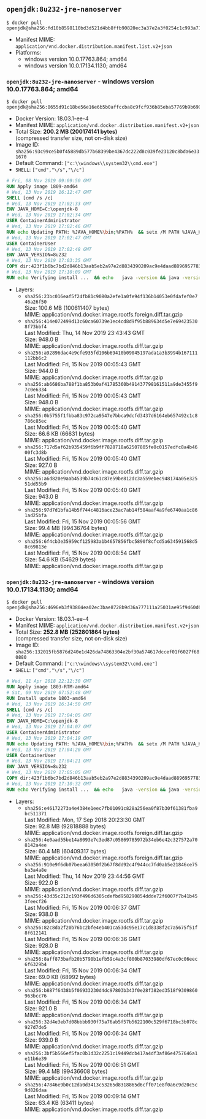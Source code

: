 ## `openjdk:8u232-jre-nanoserver`

```console
$ docker pull openjdk@sha256:fd10b8598110bd3d521d4bb8ffb90820ec3a37e2a3f0254c1c993a719561b37d
```

-	Manifest MIME: `application/vnd.docker.distribution.manifest.list.v2+json`
-	Platforms:
	-	windows version 10.0.17763.864; amd64
	-	windows version 10.0.17134.1130; amd64

### `openjdk:8u232-jre-nanoserver` - windows version 10.0.17763.864; amd64

```console
$ docker pull openjdk@sha256:8655d91c18be56e16e6b5b0affccba8c9fcf936b85eba57769b9b690f6712c79
```

-	Docker Version: 18.03.1-ee-4
-	Manifest MIME: `application/vnd.docker.distribution.manifest.v2+json`
-	Total Size: **200.2 MB (200174141 bytes)**  
	(compressed transfer size, not on-disk size)
-	Image ID: `sha256:93c99ce5b0f45889db577b68399be4367dc222d8c039fe23120c8bda6e331670`
-	Default Command: `["c:\\windows\\system32\\cmd.exe"]`
-	`SHELL`: `["cmd","\/s","\/c"]`

```dockerfile
# Fri, 08 Nov 2019 09:09:50 GMT
RUN Apply image 1809-amd64
# Wed, 13 Nov 2019 16:12:47 GMT
SHELL [cmd /s /c]
# Wed, 13 Nov 2019 17:02:33 GMT
ENV JAVA_HOME=C:\openjdk-8
# Wed, 13 Nov 2019 17:02:34 GMT
USER ContainerAdministrator
# Wed, 13 Nov 2019 17:02:46 GMT
RUN echo Updating PATH: %JAVA_HOME%\bin;%PATH% 	&& setx /M PATH %JAVA_HOME%\bin;%PATH%
# Wed, 13 Nov 2019 17:02:47 GMT
USER ContainerUser
# Wed, 13 Nov 2019 17:02:48 GMT
ENV JAVA_VERSION=8u232
# Wed, 13 Nov 2019 17:03:35 GMT
COPY dir:423f1b6bc7bd2d846b13aab5eb2a97e2d8834390209ac9e4daad889695778323 in C:\openjdk-8 
# Wed, 13 Nov 2019 17:10:09 GMT
RUN echo Verifying install ... 	&& echo   java -version && java -version
```

-	Layers:
	-	`sha256:23bc016eaf5f24fb81c9080a2efe1a0fe94f136b14053e0fdafef0e746a26f50`  
		Size: 100.6 MB (100611407 bytes)  
		MIME: application/vnd.docker.image.rootfs.foreign.diff.tar.gzip
	-	`sha256:414e072499d13c60ca60739e1ec4cd8d9f95b889634d5e7e694235308f73bbf4`  
		Last Modified: Thu, 14 Nov 2019 23:43:43 GMT  
		Size: 948.0 B  
		MIME: application/vnd.docker.image.rootfs.diff.tar.gzip
	-	`sha256:a92896dac4e9cfe935fd106b69410b09045197ada1a3b3994b167111112bb6c2`  
		Last Modified: Fri, 15 Nov 2019 00:05:43 GMT  
		Size: 944.0 B  
		MIME: application/vnd.docker.image.rootfs.diff.tar.gzip
	-	`sha256:ab6686ba788f1ba853b0af41785360b491437798161511a9de3455f97c0e6334`  
		Last Modified: Fri, 15 Nov 2019 00:05:43 GMT  
		Size: 948.0 B  
		MIME: application/vnd.docker.image.rootfs.diff.tar.gzip
	-	`sha256:0b5755f1fbba83c972ca9547e7bbca9dcfd3437d6164eb657492c1c8786c85ec`  
		Last Modified: Fri, 15 Nov 2019 00:05:40 GMT  
		Size: 66.6 KB (66631 bytes)  
		MIME: application/vnd.docker.image.rootfs.diff.tar.gzip
	-	`sha256:717d5af62b935459f6b9ff7828718a62507805fe0c0157edfc8a4b4600fc3d8b`  
		Last Modified: Fri, 15 Nov 2019 00:05:40 GMT  
		Size: 927.0 B  
		MIME: application/vnd.docker.image.rootfs.diff.tar.gzip
	-	`sha256:a6d820e9aab4539b74c61c87e59be812dc3a559ebec948174a05e32551dd55b9`  
		Last Modified: Fri, 15 Nov 2019 00:05:40 GMT  
		Size: 943.0 B  
		MIME: application/vnd.docker.image.rootfs.diff.tar.gzip
	-	`sha256:97d7d1bfa14b5f744c4816ace23ac7ab14f584aaf4a9fe6740aa1c861ad25bfa`  
		Last Modified: Fri, 15 Nov 2019 00:05:56 GMT  
		Size: 99.4 MB (99436764 bytes)  
		MIME: application/vnd.docker.image.rootfs.diff.tar.gzip
	-	`sha256:6f4cb3e35959cf125983a1b4657856fbc5890f8cfcd5a634591568d58c69813e`  
		Last Modified: Fri, 15 Nov 2019 00:08:54 GMT  
		Size: 54.6 KB (54629 bytes)  
		MIME: application/vnd.docker.image.rootfs.diff.tar.gzip

### `openjdk:8u232-jre-nanoserver` - windows version 10.0.17134.1130; amd64

```console
$ docker pull openjdk@sha256:4696eb3f93804ea02ec3bae8728b9d36a777111a25031ae95f9460d6a831cbe2
```

-	Docker Version: 18.03.1-ee-4
-	Manifest MIME: `application/vnd.docker.distribution.manifest.v2+json`
-	Total Size: **252.8 MB (252801864 bytes)**  
	(compressed transfer size, not on-disk size)
-	Image ID: `sha256:132015fb5876d240e1d426da74863304e2bf30a574617dccef01f6027f680880`
-	Default Command: `["c:\\windows\\system32\\cmd.exe"]`
-	`SHELL`: `["cmd","\/s","\/c"]`

```dockerfile
# Wed, 11 Apr 2018 22:12:30 GMT
RUN Apply image 1803-RTM-amd64
# Sat, 09 Nov 2019 07:52:48 GMT
RUN Install update 1803-amd64
# Wed, 13 Nov 2019 16:14:50 GMT
SHELL [cmd /s /c]
# Wed, 13 Nov 2019 17:04:05 GMT
ENV JAVA_HOME=C:\openjdk-8
# Wed, 13 Nov 2019 17:04:07 GMT
USER ContainerAdministrator
# Wed, 13 Nov 2019 17:04:19 GMT
RUN echo Updating PATH: %JAVA_HOME%\bin;%PATH% 	&& setx /M PATH %JAVA_HOME%\bin;%PATH%
# Wed, 13 Nov 2019 17:04:20 GMT
USER ContainerUser
# Wed, 13 Nov 2019 17:04:21 GMT
ENV JAVA_VERSION=8u232
# Wed, 13 Nov 2019 17:05:05 GMT
COPY dir:423f1b6bc7bd2d846b13aab5eb2a97e2d8834390209ac9e4daad889695778323 in C:\openjdk-8 
# Wed, 13 Nov 2019 17:10:32 GMT
RUN echo Verifying install ... 	&& echo   java -version && java -version
```

-	Layers:
	-	`sha256:e46172273a4e4384e1eec7fb01091c828a256ea0f87b30f61381fba9bc511371`  
		Last Modified: Mon, 17 Sep 2018 20:23:30 GMT  
		Size: 92.8 MB (92818888 bytes)  
		MIME: application/vnd.docker.image.rootfs.foreign.diff.tar.gzip
	-	`sha256:4e0aad55be14a8093e7c3ed87c05869785972b34eb6e42c327572a708142a4ee`  
		Size: 60.4 MB (60409317 bytes)  
		MIME: application/vnd.docker.image.rootfs.foreign.diff.tar.gzip
	-	`sha256:910e9f6db07beea63050f2b67f8dd92c4f944cc7fd0ab5e21846ce75ba3a4a8e`  
		Last Modified: Thu, 14 Nov 2019 23:44:56 GMT  
		Size: 922.0 B  
		MIME: application/vnd.docker.image.rootfs.diff.tar.gzip
	-	`sha256:43d35c212c193f496d6305cdefbd958290854ddde72f6007f7b41b453feecf26`  
		Last Modified: Fri, 15 Nov 2019 00:06:37 GMT  
		Size: 938.0 B  
		MIME: application/vnd.docker.image.rootfs.diff.tar.gzip
	-	`sha256:82c8da2f20b76bc2bfe4eb401ca53dc95e17c1d8338f2c7a5675f51f8f612141`  
		Last Modified: Fri, 15 Nov 2019 00:06:36 GMT  
		Size: 928.0 B  
		MIME: application/vnd.docker.image.rootfs.diff.tar.gzip
	-	`sha256:8aff873bafb20b5798b1efb59c4a3cf800b87033980df67ec0c06eec6f6329b4`  
		Last Modified: Fri, 15 Nov 2019 00:06:34 GMT  
		Size: 69.0 KB (68992 bytes)  
		MIME: application/vnd.docker.image.rootfs.diff.tar.gzip
	-	`sha256:b887f6438b5f06933230d4dc97803b343f0e28f382ed3518f9309860963bcc76`  
		Last Modified: Fri, 15 Nov 2019 00:06:34 GMT  
		Size: 921.0 B  
		MIME: application/vnd.docker.image.rootfs.diff.tar.gzip
	-	`sha256:32d4e3eb7d08bbbb930f75a76ab5f57b5622100c529f6718bc3b078c927d7de5`  
		Last Modified: Fri, 15 Nov 2019 00:06:34 GMT  
		Size: 939.0 B  
		MIME: application/vnd.docker.image.rootfs.diff.tar.gzip
	-	`sha256:3bf5b566ef5fac0b1d32c2251c19449dcb417a4df3af86e4757646a1e11b6e39`  
		Last Modified: Fri, 15 Nov 2019 00:06:51 GMT  
		Size: 99.4 MB (99436608 bytes)  
		MIME: application/vnd.docker.image.rootfs.diff.tar.gzip
	-	`sha256:47846e9b0c12da0d3413c53265d8318865d6cff071e8f0a6c9d20c5c9d826daa`  
		Last Modified: Fri, 15 Nov 2019 00:09:14 GMT  
		Size: 63.4 KB (63411 bytes)  
		MIME: application/vnd.docker.image.rootfs.diff.tar.gzip
